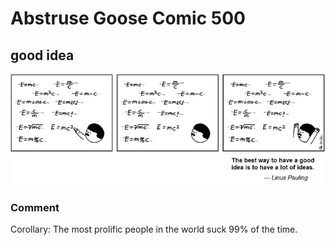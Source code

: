 # Abstruse Goose Comic 500
## good idea

![image](99_percent_of_mozarts_music_was_shit.png)
### Comment
Corollary: The most prolific people in the world suck 99% of the time.
